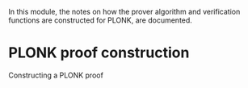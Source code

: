 In this module, the notes on how the prover 
algorithm and verification functions are constructed
for PLONK, are documented.

PLONK proof construction 
========================

Constructing a PLONK proof 